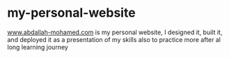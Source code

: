 # my-personal-website
www.abdallah-mohamed.com is my personal website, I designed it, built it, and deployed it as a presentation of my skills also to practice more after al long learning journey 
